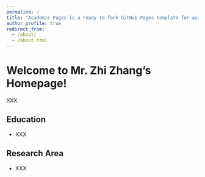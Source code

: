 ```yaml
---
permalink: /
title: "Academic Pages is a ready-to-fork GitHub Pages template for academic personal websites"
author_profile: true
redirect_from: 
  - /about/
  - /about.html
---
```


# Welcome to Mr. Zhi Zhang’s Homepage!

XXX

## **Education**

- XXX

## **Research Area**

- XXX
